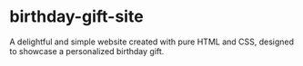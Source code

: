 # birthday-gift-site
A delightful and simple website created with pure HTML and CSS, designed to showcase a personalized birthday gift.
